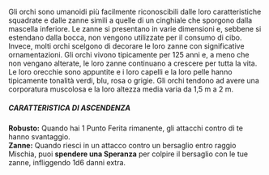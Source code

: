 Gli orchi sono umanoidi più facilmente riconoscibili dalle loro caratteristiche squadrate e dalle zanne simili a quelle di un cinghiale che sporgono dalla mascella inferiore. Le zanne si presentano in varie dimensioni e, sebbene si estendano dalla bocca, non vengono utilizzate per il consumo di cibo. Invece, molti orchi scelgono di decorare le loro zanne con significative ornamentazioni. Gli orchi vivono tipicamente per 125 anni e, a meno che non vengano alterate, le loro zanne continuano a crescere per tutta la vita. Le loro orecchie sono appuntite e i loro capelli e la loro pelle hanno tipicamente tonalità verdi, blu, rosa o grigie. Gli orchi tendono ad avere una corporatura muscolosa e la loro altezza media varia da 1,5 m a 2 m.

##### CARATTERISTICA DI ASCENDENZA
**Robusto:** Quando hai 1 Punto Ferita rimanente, gli attacchi contro di te hanno svantaggio.  
**Zanne:** Quando riesci in un attacco contro un bersaglio entro raggio Mischia, puoi **spendere una Speranza** per colpire il bersaglio con le tue zanne, infliggendo 1d6 danni extra.